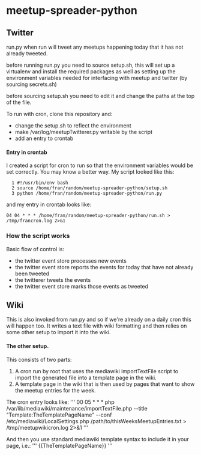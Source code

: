 meetup-spreader-python
======================

## Twitter
run.py when run will tweet any meetups happening today that it has not already
tweeted.

before running run.py you need to source setup.sh, this will set up a
virtualenv and install the required packages as well as setting up the
environment variables needed for interfacing with meetup and twitter (by
sourcing secrets.sh)

before sourcing setup.sh you need to edit it and change the paths at the top of
the file.

To run with cron, clone this repository and:
* change the setup.sh to reflect the environment
* make /var/log/meetupTwitterer.py writable by the script
* add an entry to crontab

#### Entry in crontab
I created a script for cron to run so that the environment variables would be
set correctly. You may know a better way. My script looked like this:
```
  1 #!/usr/bin/env bash
  2 source /home/fran/random/meetup-spreader-python/setup.sh
  3 python /home/fran/random/meetup-spreader-python/run.py
```

and my entry in crontab looks like:
```
04 04 * * * /home/fran/random/meetup-spreader-python/run.sh > /tmp/francron.log 2>&1
```

### How the script works
Basic flow of control is:
* the twitter event store processes new events
* the twitter event store reports the events for today that have not already been
tweeted
* the twitterer tweets the events
* the twitter event store marks those events as tweeted

## Wiki
This is also invoked from run.py and so if we're already on a daily cron this
will happen too. It writes a text file with wiki formatting and then relies on
some other setup to import it into the wiki.

#### The other setup.
This consists of two parts:
1. A cron run by root that uses the mediawiki importTextFile script to import
   the generated file into a template page in the wiki.
2. A template page in the wiki that is then used by pages that want to show the
   meetup entries for the week.

The cron entry looks like:
'''
00 05 * * * php /var/lib/mediawiki/maintenance/importTextFile.php --title "Template:TheTemplatePageName" --conf /etc/mediawiki/LocalSettings.php /path/to/thisWeeksMeetupEntries.txt > /tmp/meetupwikicron.log 2>&1
'''

And then you use standard mediawiki template syntax to include it in your page,
i.e.:
'''
{{TheTemplatePageName}}
'''
